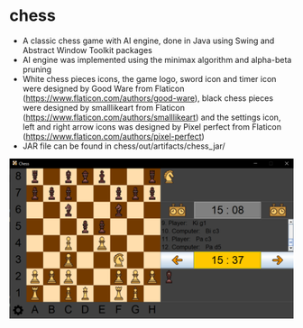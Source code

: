 # chess
- A classic chess game with AI engine, done in Java using Swing and Abstract Window Toolkit packages
- AI engine was implemented using the minimax algorithm and alpha-beta pruning
- White chess pieces icons, the game logo, sword icon and timer icon were designed by Good Ware from Flaticon (https://www.flaticon.com/authors/good-ware), black chess   pieces were designed by smalllikeart from Flaticon (https://www.flaticon.com/authors/smalllikeart) and the settings icon, left and right arrow icons was designed by   Pixel perfect from Flaticon (https://www.flaticon.com/authors/pixel-perfect)
- JAR file can be found in chess/out/artifacts/chess_jar/

![Preview](chess.png)
